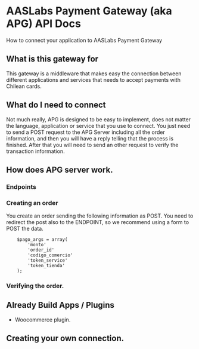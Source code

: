 # AASLabs Payment Gateway (aka APG) API Docs

How to connect your application to AASLabs Payment Gateway

## What is this gateway for

This gateway is a middleware that makes easy the connection between different applications and services that needs to accept payments with Chilean cards.


## What do I need to connect

Not much really, APG is designed to be easy to implement, does not matter the language, application or service that you use to connect. You just need to send a POST request to the APG Server including all the order information, and then you will have a reply telling that the process is finished. After that you will need to send an other request to verify the transaction information.

## How does APG server work.


### Endpoints


### Creating an order 

You create an order sending the following information as POST. You need to redirect the post also to the ENDPOINT, so we recommend using a form to POST the data.

        $pago_args = array(
            'monto'
            'order_id'
            'codigo_comercio'
            'token_service'
            'token_tienda'
        );

### Verifying the order.

## Already Build Apps / Plugins

* Woocommerce plugin.

## Creating your own connection.




